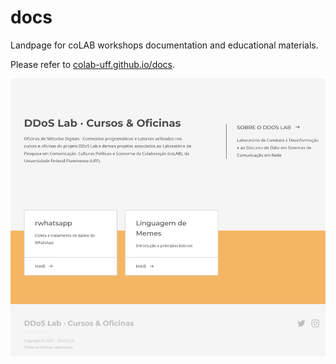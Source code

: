 # docs

Landpage for coLAB workshops documentation and educational materials.

Please refer to [colab-uff.github.io/docs](https://colab-uff.github.io/docs).

![](https://raw.githubusercontent.com/coLAB-UFF/docs/main/slide.png)
